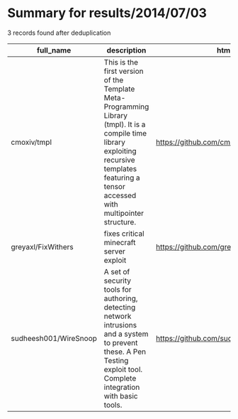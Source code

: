 
# Summary for results/2014/07/03
    
3 records found after deduplication

| full_name | description | html_url | matched_list | matched_count | pushed_at | size | stargazers_count | language | forks_count |
|-----------------------|-------------------------------------------------------------------------------------------------------------------------------------------------------------------------------------------------|------------------------------------------|----------------|-----------------|---------------------------|--------|--------------------|------------|---------------|
| cmoxiv/tmpl | This is the first version of the Template Meta-Programming Library (tmpl). It is a compile time library exploiting recursive templates featuring a tensor accessed with multipointer structure. | https://github.com/cmoxiv/tmpl | ['exploit'] | 1 | 2014-07-03 01:20:52+00:00 | 192 | 1 | C | 1 |
| greyaxl/FixWithers | fixes critical minecraft server exploit | https://github.com/greyaxl/FixWithers | ['exploit'] | 1 | 2014-07-03 03:44:18+00:00 | 148 | 0 | Java | 0 |
| sudheesh001/WireSnoop | A set of security tools for authoring, detecting network intrusions and a system to prevent these. A Pen Testing exploit tool. Complete integration with basic tools. | https://github.com/sudheesh001/WireSnoop | ['exploit'] | 1 | 2014-07-03 12:49:22+00:00 | 0 | 0 | | 0 |
